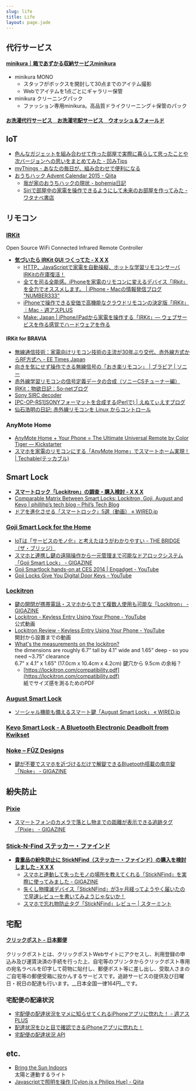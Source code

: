 ```yaml
---
slug: life
title: Life
layout: page.jade
---
```


## 代行サービス

#### [minikura｜箱であずかる収納サービスminikura](https://minikura.com/)

- minikura MONO
    - スタッフがボックスを開封して30点までのアイテム撮影
    - Webでアイテムを1点ごとにギャラリー保管
- minikura クリーニングパック
    - ファッション専用minikura。高品質ドライクリーニング＋保管のパック

#### [お洗濯代行サービス　お洗濯宅配サービス　ウオッシュ＆フォールド](http://www.wash-fold.com/)


## IoT

- [色んなガジェットを組み合わせて作った部屋で実際に暮らして思ったことや次バージョンへの思いをまとめてみた - 凹みTips](http://tips.hecomi.com/entry/2014/12/23/233835)
- [myThings - あなたの毎日が、組み合わせで便利になる](http://mythings.yahoo.co.jp/)
- [おうちハック Advent Calendar 2015 - Qiita](http://qiita.com/advent-calendar/2015/ouch-hack)
  - [我が家のおうちハックの現状 - bohemia日記](http://bohemia.hatenablog.com/entry/2015/12/01/163521)
  - [Siriで部屋中の家電を操作できるようにして未来のお部屋を作ってみた - ワタナベ書店](http://senyoltw.hatenablog.jp/entry/2015/12/07/052951)


## リモコン

### [IRKit](http://getirkit.com/)

Open Source WiFi Connected Infrared Remote Controller

- __[気づいたら IRKit GUI つくってた - X X X](http://syonx.hatenablog.com/entry/2014/08/12/011046)__
    - [HTTP、JavaScriptで家電を自動操縦、ホットな学習リモコンサーバIRKitの在庫復活！](http://hitoriblog.com/?p=24257)
    - [全てを司る全能感。iPhoneを家電のリモコンに変えるデバイス「IRkit」を全力でオススメします。 | iPhone・Macの情報発信ブログ "NUMBER333"](http://number333.org/2014/06/20/irkit/)
    - [iPhoneで操作できる安価で高機能なクラウドリモコンの決定版「IRKit」｜Mac - 週アスPLUS](http://weekly.ascii.jp/elem/000/000/243/243041/)
    - [Make: Japan | iPhone/iPadから家電を操作する「IRKit」— ウェブサービスを作る感覚でハードウェアを作る](http://makezine.jp/blog/2014/07/irkit.html)

#### IRKit for BRAVIA

- [無線通信技術：家電向けリモコン技術の主流が30年ぶり交代、赤外線方式からRF方式へ - EE Times Japan](http://eetimes.jp/ee/articles/0906/30/news096.html)
- [向きを気にせず操作できる無線信号の「おき楽リモコン」 | ブラビア | ソニー](http://www.sony.jp/bravia/products/KDL-46NX800/feature_4.html#L2_345)
- [赤外線学習リモコンの信号定義データの合成（ソニーCSチューナー編）](http://www.geocities.jp/shrkn65/remocon/sony_cs.htm)
- [IRKit：物欲日記：So-netブログ](http://efox.blog.so-net.ne.jp/2014-02-07)
- [Sony SIRC decoder](http://picprojects.org.uk/projects/sirc/)
- [[PC-OP-RS1]SONYフォーマットを合成する(Perlで) | えぬてぃえすブログ](http://blog.nts-ltd.co.jp/archives/260)
- [仙石浩明の日記: 赤外線リモコンを Linux からコントロール](http://www.gcd.org/blog/2007/01/113/)

### AnyMote Home
- [AnyMote Home + Your Phone = The Ultimate Universal Remote by Color Tiger — Kickstarter](https://www.kickstarter.com/projects/1635386542/anymote-home-your-phone-the-ultimate-universal-rem)
- [スマホを家電のリモコンにする「AnyMote Home」でスマートホーム実現！ | Techable(テッカブル)](http://techable.jp/archives/17621)


## Smart Lock
- __[スマートロック「Lockitron」の調査・購入検討 - X X X](http://syonx.hatenablog.com/entry/2014/09/07/151447)__
- [Comparable Matrix Between Smart Locks: Lockitron, Goji, August and Kevo | phillihp’s tech blog – Phil’s Tech Blog](http://phillihp.com/2013/06/23/comparable-matrix-between-smart-locks-lockitron-goji-august-and-kevo/)
- [ドアを進化させる「スマートロック」5選（動画） « WIRED.jp](http://wired.jp/2013/06/21/smart-locks/)

### [Goji Smart Lock for the Home](http://www.gojiaccess.com/)
- [IoTは「サービスのモノ化」と考えたほうがわかりやすい - THE BRIDGE（ザ・ブリッジ）](http://thebridge.jp/2014/07/iot_service)
- [スマホと連携し鍵の遠隔操作から一元管理まで可能なドアロックシステム「Goji Smart Lock」 - GIGAZINE](http://gigazine.net/news/20130617-goji-smart-lock/)
- [Goji Smartlock hands-on at CES 2014 | Engadget - YouTube](https://www.youtube.com/watch?v=ykkOOjurZ5Y)
- [Goji Locks Give You Digital Door Keys - YouTube](https://www.youtube.com/watch?v=6m4LzX7b6ig)

### [Lockitron](https://lockitron.com/)
- [鍵の開閉が携帯電話・スマホからできて複数人使用も可能な「Lockitron」 - GIGAZINE](http://gigazine.net/news/20130619-lockitron/)
- [Lockitron - Keyless Entry Using Your Phone - YouTube](https://www.youtube.com/watch?v=D1L3o88GKew)  
  公式動画
- [Lockitron Review - Keyless Entry Using Your Phone - YouTube](https://www.youtube.com/watch?v=jmn6A7HStH4)  
  開封から設置までの動画
- [What's the measurements on the lockitron?](https://twitter.com/lockitron/status/291319031372337152)  
  the dimensions are roughly 6.7” tall by 4.1” wide and 1.65” deep - so you need ~3.75" clearance  
  6.7" x 4.1" x 1.65" (17.0cm x 10.4cm x 4.2cm) 鍵穴から 9.5cm の余裕？
    - [https://lockitron.com/compatibility.pdf](https://lockitron.com/compatibility.pdf)  
      紙でサイズ感を測るためのPDF

### [August Smart Lock](http://www.august.com/)
- [ソーシャル機能も備えるスマート鍵「August Smart Lock」 « WIRED.jp](http://wired.jp/2013/06/02/august-smart-lock/)

### [Kevo Smart Lock - A Bluetooth Electronic Deadbolt from Kwikset](http://www.kwikset.com/Kevo/Default.aspx#.VAQFt3V_sak)

### [Noke – FŪZ Designs](http://fuzdesigns.com/pages/Noke)
- [鍵が不要でスマホを近づけるだけで解錠できるBluetooth搭載の南京錠「Noke」 - GIGAZINE](http://gigazine.net/news/20140825-noke/)


## 紛失防止

### [Pixie](https://www.getpixie.com/)
- [スマートフォンのカメラで落とし物までの距離が表示できる追跡タグ「Pixie」 - GIGAZINE](http://gigazine.net/news/20150204-pixie/)

### [Stick-N-Find ステッカー・ファインド](http://mbridge.jp/)
- __[貴重品の紛失防止に StickNFind（ステッカー・ファインド）の購入を検討しました - X X X](http://syonx.hatenablog.com/entry/2014/09/06/195323)__
    - [スマホと連動して失ったモノの場所を教えてくれる「StickNFind」を実際に使ってみました - GIGAZINE](http://gigazine.net/news/20140610-sticknfind/)
    - [失くし物撲滅デバイス「StickNFind」が3ヶ月経ってようやく届いたので早速レビューを書いてみようじゃないか！](http://number333.org/2013/04/10/stick-n-find-review/)
    - [スマホで忘れ物防止タグ「StickNFind」レビュー | スターミント](http://starmint.net/sticknfind.html)


## 宅配

#### [クリックポスト - 日本郵便](http://www.post.japanpost.jp/service/clickpost/)
クリックポストとは、クリックポストWebサイトにアクセスし、利用登録の申込み及び運賃決済の手続を行った上、自宅等のプリンタからクリックポスト専用の宛名ラベルを印字して荷物に貼付し、郵便ポスト等に差し出し、受取人さまのご自宅等の郵便受箱に投かんするサービスです。追跡サービスの提供及び日曜日・祝日の配達も行います。__日本全国一律164円__です。

### 宅配便の配達状況
- [宅配便の配達状況をマメに知らせてくれるiPhoneアプリに惚れた！ - 週アスPLUS](http://weekly.ascii.jp/elem/000/000/252/252377/)
- [配達状況をひと目で確認できるiPhoneアプリに惚れた！](http://weekly.ascii.jp/elem/000/000/011/11143/)
- [宅配便の配達状況 API](http://thira.plavox.info/transport/api/)


## etc.
- [Bring the Sun Indoors](http://sunnlight.com/)  
  太陽と連動するライト
- [Javascriptで照明を操作 [Cylon.js x Philips Hue] - Qiita](http://qiita.com/n0bisuke/items/a2fc7953023f5928e367)
